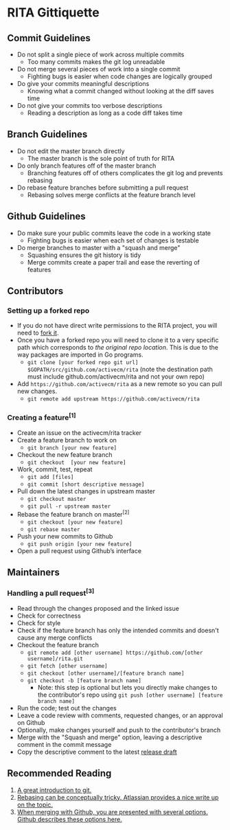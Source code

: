 # RITA Gittiquette

## Commit Guidelines
- Do not split a single piece of work across multiple commits
  - Too many commits makes the git log unreadable
- Do not merge several pieces of work into a single commit
  - Fighting bugs is easier when code changes are logically grouped
- Do give your commits meaningful descriptions
  - Knowing what a commit changed without looking at the diff saves time
- Do not give your commits too verbose descriptions
  - Reading a description as long as a code diff takes time

## Branch Guidelines
- Do not edit the master branch directly
  - The master branch is the sole point of truth for RITA
- Do only branch features off of the master branch
  - Branching features off of others complicates the git log and prevents rebasing
- Do rebase feature branches before submitting a pull request
  - Rebasing solves merge conflicts at the feature branch level

## Github Guidelines
- Do make sure your public commits leave the code in a working state
  - Fighting bugs is easier when each set of changes is testable
- Do merge branches to master with a "squash and merge"
  - Squashing ensures the git history is tidy
  - Merge commits create a paper trail and ease the reverting of features

## Contributors
### Setting up a forked repo
- If you do not have direct write permissions to the RITA project, you will need to [fork it](https://github.com/activecm/rita/fork).
- Once you have a forked repo you will need to clone it to a very specific path which corresponds to _the original repo location_. This is due to the way packages are imported in Go programs.
  - `git clone [your forked repo git url] $GOPATH/src/github.com/activecm/rita` (note the destination path must include github.com/activecm/rita and not your own repo)
- Add `https://github.com/activecm/rita` as a new remote so you can pull new changes.
  - `git remote add upstream https://github.com/activecm/rita`

### Creating a feature<sup>[1]</sup>
- Create an issue on the activecm/rita tracker
- Create a feature branch to work on
  - `git branch [your new feature]`
- Checkout the new feature branch
  - `git checkout  [your new feature]`
- Work, commit, test, repeat
  - `git add [files]`
  - `git commit [short descriptive message]`
- Pull down the latest changes in upstream master
  - `git checkout master`
  - `git pull -r upstream master`
- Rebase the feature branch on master<sup>[2]</sup>
  - `git checkout [your new feature]`
  - `git rebase master`
- Push your new commits to Github
  - `git push origin [your new feature]`
- Open a pull request using Github’s interface

## Maintainers
### Handling a pull request<sup>[3]</sup>
- Read through the changes proposed and the linked issue
- Check for correctness
- Check for style
- Check if the feature branch has only the intended commits and doesn't cause any merge conflicts
- Checkout the feature branch
  - `git remote add [other username] https://github.com/[other username]/rita.git`
  - `git fetch [other username]`
  - `git checkout [other username]/[feature branch name]`
  - `git checkout -b [feature branch name]`
    - Note: this step is optional but lets you directly make changes to the contributor's repo using `git push [other username] [feature branch name]`
- Run the code; test out the changes
- Leave a code review with comments, requested changes, or an approval on Github
- Optionally, make changes yourself and push to the contributor's branch
- Merge with the "Squash and merge" option, leaving a descriptive comment in the commit message
- Copy the descriptive comment to the latest [release draft](https://github.com/activecm/rita/releases)

## Recommended Reading
1. [A great introduction to git.](http://rogerdudler.github.io/git-guide/)
2. [Rebasing can be conceptually tricky. Atlassian provides a nice write up on the topic.](https://www.atlassian.com/git/tutorials/merging-vs-rebasing)
3. [When merging with Github, you are presented with several options. Github describes these options here.](https://help.github.com/en/github/collaborating-with-issues-and-pull-requests/about-pull-request-merges)

